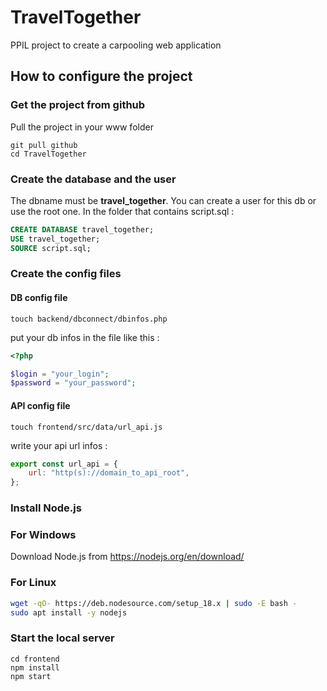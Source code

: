 # TravelTogether

PPIL project to create a carpooling web application

## How to configure the project

### Get the project from github

Pull the project in your www folder

```shell
git pull github
cd TravelTogether
```

### Create the database and the user

The dbname must be **travel_together**.
You can create a user for this db or use the root one.
In the folder that contains script.sql :

```sql
CREATE DATABASE travel_together;
USE travel_together;
SOURCE script.sql;
```

### Create the config files

#### DB config file

```shell
touch backend/dbconnect/dbinfos.php
```

put your db infos in the file like this :

```php
<?php

$login = "your_login";
$password = "your_password";
```

#### API config file

```shell
touch frontend/src/data/url_api.js
```

write your api url infos :

```js
export const url_api = {
    url: "http(s)://domain_to_api_root",
};
```

### Install Node.js

### For Windows

Download Node.js from https://nodejs.org/en/download/

### For Linux

```bash
wget -qO- https://deb.nodesource.com/setup_18.x | sudo -E bash -
sudo apt install -y nodejs
```

### Start the local server

```shell
cd frontend
npm install
npm start
```
